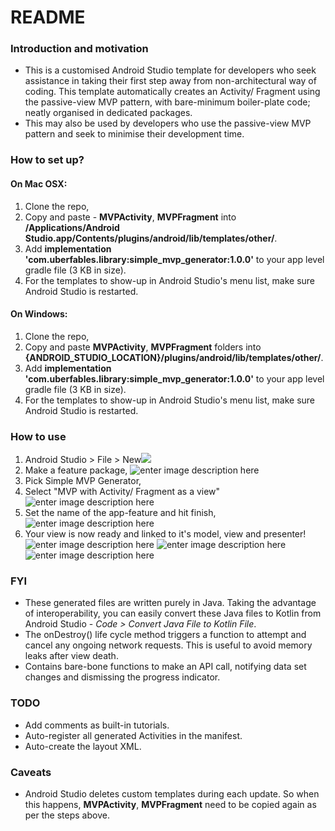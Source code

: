 
# README #

### Introduction and motivation ###

* This is a customised Android Studio template for developers who seek assistance in taking their first step away from non-architectural way of coding. This template automatically creates an Activity/ Fragment using the passive-view MVP pattern, with bare-minimum boiler-plate code; neatly organised in dedicated packages. 
* This may also be used by developers who use the passive-view MVP pattern and seek to minimise their development time.

### How to set up? ###

#### On Mac OSX:

1. Clone the repo,
2. Copy and paste - **MVPActivity**, **MVPFragment**  into **/Applications/Android Studio.app/Contents/plugins/android/lib/templates/other/**.
3. Add **implementation 'com.uberfables.library:simple_mvp_generator:1.0.0'** to your app level gradle file (3 KB in size). 
4. For the templates to show-up in Android Studio's menu list, make sure Android Studio is restarted.


#### On Windows:

1. Clone the repo,
2. Copy and paste **MVPActivity**, **MVPFragment** folders into **{ANDROID_STUDIO_LOCATION}/plugins/android/lib/templates/other/**.
3. Add **implementation 'com.uberfables.library:simple_mvp_generator:1.0.0'** to your app level gradle file (3 KB in size). 
4. For the templates to show-up in Android Studio's menu list, make sure Android Studio is restarted.

### How to use 

1. Android Studio > File > New![](https://i.imgur.com/idT1seu.png)
2. Make a feature package,
![enter image description here](https://i.imgur.com/JMtIgMz.png) 
3. Pick Simple MVP Generator,
4. Select "MVP with Activity/ Fragment as a view"
![enter image description here](https://i.imgur.com/fW9RIv2.png)
5. Set the name of the app-feature and hit finish,
![enter image description here](https://i.imgur.com/zZYP4eO.png)
6. Your view is now ready and linked to it's model, view and presenter!
![enter image description here](https://i.imgur.com/UMnfk3w.png)
![enter image description here](https://i.imgur.com/vNpdaEW.png)
![enter image description here](https://i.imgur.com/8KJ8TXY.png)

### FYI

* These generated files are written purely in Java. Taking the advantage of interoperability, you can easily convert these Java files to Kotlin from Android Studio - *Code > Convert Java File to Kotlin File*.
* The onDestroy() life cycle method triggers a function to attempt and cancel any ongoing network requests. This is useful to avoid memory leaks after view death.
* Contains bare-bone functions to make an API call, notifying data set changes and dismissing the progress indicator.

### TODO

* Add comments as built-in tutorials.
* Auto-register all generated Activities in the manifest.
* Auto-create the layout XML.

### Caveats

* Android Studio deletes custom templates during each update. So when this happens, **MVPActivity**, **MVPFragment** need to be copied again as per the steps above.
